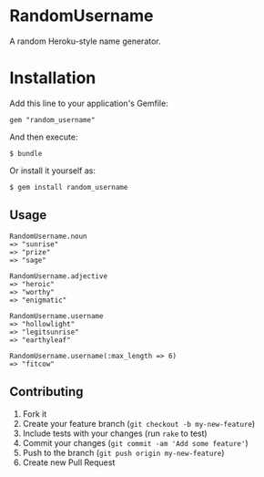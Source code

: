 # RandomUsername

A random Heroku-style name generator.

# Installation

Add this line to your application's Gemfile:

    gem "random_username"

And then execute:

    $ bundle

Or install it yourself as:

    $ gem install random_username

## Usage

    RandomUsername.noun
    => "sunrise"
    => "prize"
    => "sage"

    RandomUsername.adjective
    => "heroic"
    => "worthy"
    => "enigmatic"

    RandomUsername.username
    => "hollowlight"
    => "legitsunrise"
    => "earthyleaf"

    RandomUsername.username(:max_length => 6)
    => "fitcow"

## Contributing

1. Fork it
2. Create your feature branch (`git checkout -b my-new-feature`)
3. Include tests with your changes (run `rake` to test)
4. Commit your changes (`git commit -am 'Add some feature'`)
5. Push to the branch (`git push origin my-new-feature`)
6. Create new Pull Request
